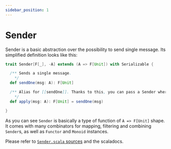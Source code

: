 ```yaml
---
sidebar_position: 1
---
```


# Sender

Sender is a basic abstraction over the possibility to send single message. Its simplified definition looks like this:

```scala
trait Sender[F[_], -A] extends (A => F[Unit]) with Serializable {

  /** Sends a single message.
    */
  def sendOne(msg: A): F[Unit]

  /** Alias for [[sendOne]]. Thanks to this, you can pass a Sender where a function type is expected.
    */
  def apply(msg: A): F[Unit] = sendOne(msg)

}
```

As you can see `Sender` is basically a type of function of `A => F[Unit]` shape. It comes with many combinators for mapping, filtering and combining `Sender`s, as well as `Functor` and `Monoid` instances.

Please refer to [`Sender.scala` sources](https://github.com/ocadotechnology/pass4s/blob/main/kernel/src/main/scala/com/ocadotechnology/pass4s/kernel/Sender.scala) and the scaladocs.
